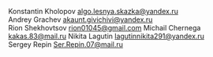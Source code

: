 Konstantin Kholopov algo.lesnya.skazka@yandex.ru<br>
Andrey Grachev akaunt.givichivi@yandex.ru<br>
Rion Shekhovtsov rion01045@gmail.com
Michail Chernega kakas.83@mail.ru
Nikita Lagutin lagutinnikita291@yandex.ru<br>
Sergey Repin Ser.Repin.07@mail.ru

